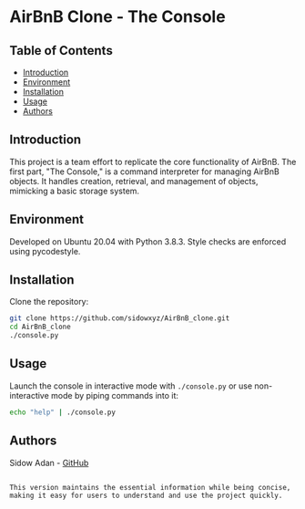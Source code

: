 # AirBnB Clone - The Console

## Table of Contents
- [Introduction](#introduction)
- [Environment](#environment)
- [Installation](#installation)
- [Usage](#usage)
- [Authors](#authors)

## Introduction
This project is a team effort to replicate the core functionality of AirBnB. The first part, "The Console," is a command interpreter for managing AirBnB objects. It handles creation, retrieval, and management of objects, mimicking a basic storage system.

## Environment
Developed on Ubuntu 20.04 with Python 3.8.3. Style checks are enforced using pycodestyle.

## Installation
Clone the repository:
```bash
git clone https://github.com/sidowxyz/AirBnB_clone.git
cd AirBnB_clone
./console.py
```

## Usage
Launch the console in interactive mode with `./console.py` or use non-interactive mode by piping commands into it:
```bash
echo "help" | ./console.py
```

## Authors
Sidow Adan - [GitHub](https://github.com/sidowxyz)
```

This version maintains the essential information while being concise, making it easy for users to understand and use the project quickly.
